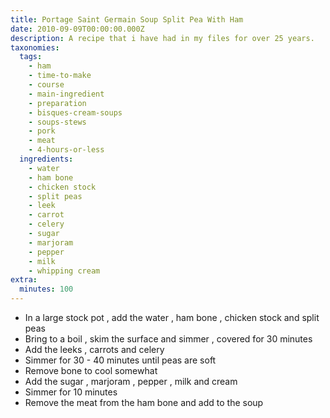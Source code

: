 ```yaml
---
title: Portage Saint Germain Soup Split Pea With Ham
date: 2010-09-09T00:00:00.000Z
description: A recipe that i have had in my files for over 25 years.
taxonomies:
  tags:
    - ham
    - time-to-make
    - course
    - main-ingredient
    - preparation
    - bisques-cream-soups
    - soups-stews
    - pork
    - meat
    - 4-hours-or-less
  ingredients:
    - water
    - ham bone
    - chicken stock
    - split peas
    - leek
    - carrot
    - celery
    - sugar
    - marjoram
    - pepper
    - milk
    - whipping cream
extra:
  minutes: 100
---
```

 - In a large stock pot , add the water , ham bone , chicken stock and split peas
 - Bring to a boil , skim the surface and simmer , covered for 30 minutes
 - Add the leeks , carrots and celery
 - Simmer for 30 - 40 minutes until peas are soft
 - Remove bone to cool somewhat
 - Add the sugar , marjoram , pepper , milk and cream
 - Simmer for 10 minutes
 - Remove the meat from the ham bone and add to the soup
